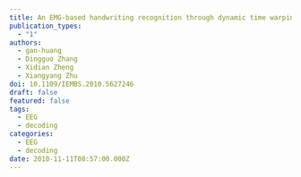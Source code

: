 ```yaml
---
title: An EMG-based handwriting recognition through dynamic time warping
publication_types:
  - "1"
authors:
  - gan-huang
  - Dingguo Zhang
  - Xidian Zheng
  - Xiangyang Zhu
doi: 10.1109/IEMBS.2010.5627246
draft: false
featured: false
tags:
  - EEG
  - decoding
categories:
  - EEG
  - decoding
date: 2010-11-11T08:57:00.000Z
---
```

